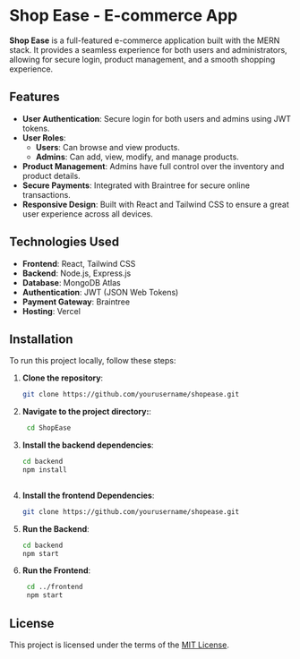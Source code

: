 # Shop Ease - E-commerce App

**Shop Ease** is a full-featured e-commerce application built with the MERN stack. It provides a seamless experience for both users and administrators, allowing for secure login, product management, and a smooth shopping experience. 

## Features

- **User Authentication**: Secure login for both users and admins using JWT tokens.
- **User Roles**:
  - **Users**: Can browse and view products.
  - **Admins**: Can add, view, modify, and manage products.
- **Product Management**: Admins have full control over the inventory and product details.
- **Secure Payments**: Integrated with Braintree for secure online transactions.
- **Responsive Design**: Built with React and Tailwind CSS to ensure a great user experience across all devices.

## Technologies Used

- **Frontend**: React, Tailwind CSS
- **Backend**: Node.js, Express.js
- **Database**: MongoDB Atlas
- **Authentication**: JWT (JSON Web Tokens)
- **Payment Gateway**: Braintree
- **Hosting**: Vercel

## Installation

To run this project locally, follow these steps:

1. **Clone the repository**:

   ```bash
   git clone https://github.com/yourusername/shopease.git
2. **Navigate to the project directory:**:

   ```bash
    cd ShopEase
   
3. **Install the backend dependencies**:

   ```bash
   cd backend
   npm install
  
4. **Install the frontend Dependencies**:

   ```bash
   git clone https://github.com/yourusername/shopease.git

5. **Run the Backend**:

   ```bash
   cd backend
   npm start

6. **Run the Frontend**:

   ```bash
    cd ../frontend
    npm start
## License

This project is licensed under the terms of the [MIT License](LICENSE).

